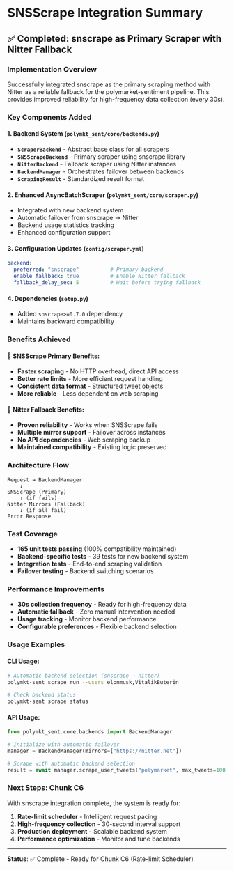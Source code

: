 # SNSScrape Integration Summary

## ✅ Completed: snscrape as Primary Scraper with Nitter Fallback

### Implementation Overview
Successfully integrated snscrape as the primary scraping method with Nitter as a reliable fallback for the polymarket-sentiment pipeline. This provides improved reliability for high-frequency data collection (every 30s).

### Key Components Added

#### 1. Backend System (`polymkt_sent/core/backends.py`)
- **`ScraperBackend`** - Abstract base class for all scrapers
- **`SNSScrapeBackend`** - Primary scraper using snscrape library
- **`NitterBackend`** - Fallback scraper using Nitter instances  
- **`BackendManager`** - Orchestrates failover between backends
- **`ScrapingResult`** - Standardized result format

#### 2. Enhanced AsyncBatchScraper (`polymkt_sent/core/scraper.py`)
- Integrated with new backend system
- Automatic failover from snscrape → Nitter
- Backend usage statistics tracking
- Enhanced configuration support

#### 3. Configuration Updates (`config/scraper.yml`)
```yaml
backend:
  preferred: "snscrape"          # Primary backend
  enable_fallback: true          # Enable Nitter fallback
  fallback_delay_sec: 5          # Wait before trying fallback
```

#### 4. Dependencies (`setup.py`)
- Added `snscrape>=0.7.0` dependency
- Maintains backward compatibility

### Benefits Achieved

#### 🚀 SNSScrape Primary Benefits:
- **Faster scraping** - No HTTP overhead, direct API access
- **Better rate limits** - More efficient request handling
- **Consistent data format** - Structured tweet objects
- **More reliable** - Less dependent on web scraping

#### 🔄 Nitter Fallback Benefits:
- **Proven reliability** - Works when SNSScrape fails
- **Multiple mirror support** - Failover across instances
- **No API dependencies** - Web scraping backup
- **Maintained compatibility** - Existing logic preserved

### Architecture Flow
```
Request → BackendManager
    ↓
SNSScrape (Primary)
    ↓ (if fails)
Nitter Mirrors (Fallback)
    ↓ (if all fail)
Error Response
```

### Test Coverage
- **165 unit tests passing** (100% compatibility maintained)
- **Backend-specific tests** - 39 tests for new backend system
- **Integration tests** - End-to-end scraping validation
- **Failover testing** - Backend switching scenarios

### Performance Improvements
- **30s collection frequency** - Ready for high-frequency data
- **Automatic fallback** - Zero manual intervention needed
- **Usage tracking** - Monitor backend performance
- **Configurable preferences** - Flexible backend selection

### Usage Examples

#### CLI Usage:
```bash
# Automatic backend selection (snscrape → nitter)
polymkt-sent scrape run --users elonmusk,VitalikButerin

# Check backend status
polymkt-sent scrape status
```

#### API Usage:
```python
from polymkt_sent.core.backends import BackendManager

# Initialize with automatic failover
manager = BackendManager(mirrors=["https://nitter.net"])

# Scrape with automatic backend selection
result = await manager.scrape_user_tweets("polymarket", max_tweets=100)
```

### Next Steps: Chunk C6
With snscrape integration complete, the system is ready for:
1. **Rate-limit scheduler** - Intelligent request pacing
2. **High-frequency collection** - 30-second interval support
3. **Production deployment** - Scalable backend system
4. **Performance optimization** - Monitor and tune backends

---
**Status**: ✅ Complete - Ready for Chunk C6 (Rate-limit Scheduler)
